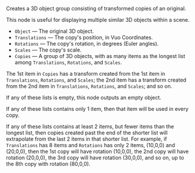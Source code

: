Creates a 3D object group consisting of transformed copies of an original.

This node is useful for displaying multiple similar 3D objects within a scene.

   - `Object` — The original 3D object.
   - `Translations` — The copy's position, in Vuo Coordinates.
   - `Rotations` —  The copy's rotation, in degrees (Euler angles).
   - `Scales` — The copy's scale.
   - `Copies` — A group of 3D objects, with as many items as the longest list among `Translations`, `Rotations`, and `Scales`.
   
The 1st item in `Copies` has a transform created from the 1st item in `Translations`, `Rotations`, and `Scales`; the 2nd item has a transform created from the 2nd item in `Translations`, `Rotations`, and `Scales`; and so on. 

If any of these lists is empty, this node outputs an empty object.

If any of these lists contains only 1 item, then that item will be used in every copy. 

If any of these lists contains at least 2 items, but fewer items than the longest list, then copies created past the end of the shorter list will extrapolate from the last 2 items in that shorter list. For example, if `Translations` has 8 items and `Rotations` has only 2 items, (10,0,0) and (20,0,0), then the 1st copy will have rotation (10,0,0), the 2nd copy will have rotation (20,0,0), the 3rd copy will have rotation (30,0,0), and so on, up to the 8th copy with rotation (80,0,0).
